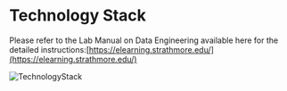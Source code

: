 # Technology Stack
Please refer to the Lab Manual on Data Engineering available here for the detailed instructions:[https://elearning.strathmore.edu/](https://elearning.strathmore.edu/)

![TechnologyStack](https://github.com/course-files/MIT8107-Docker-Lab5-DataEngineering/assets/137632706/51ddb9cb-4b87-42eb-9adc-53356a18917a)
